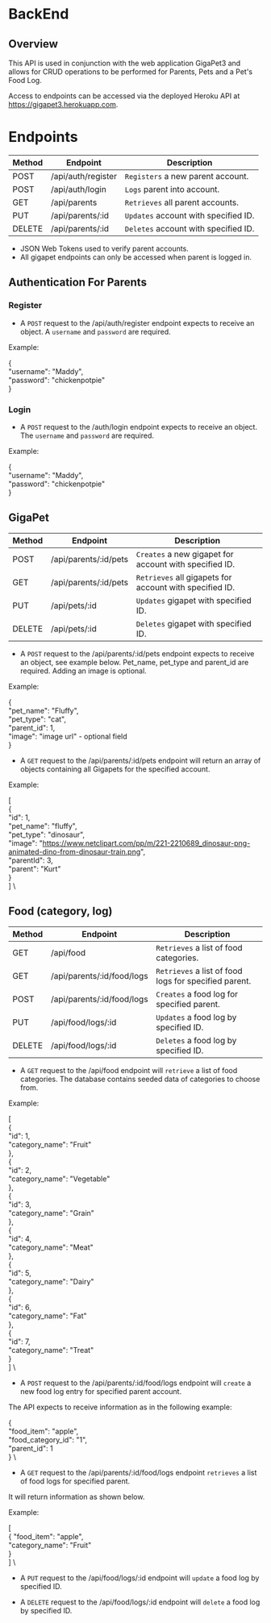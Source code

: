 # BackEnd

## Overview

This API is used in conjunction with the web application GigaPet3 and allows for CRUD operations to be performed for Parents, Pets and a Pet's Food Log.

Access to endpoints can be accessed via the deployed Heroku API at https://gigapet3.herokuapp.com.

# Endpoints

| Method | Endpoint           | Description                          |
| ------ | ------------------ | ------------------------------------ |
| POST   | /api/auth/register | `Registers` a new parent account.    |
| POST   | /api/auth/login    | `Logs` parent into account.          |
| GET    | /api/parents       | `Retrieves` all parent accounts.     |
| PUT    | /api/parents/:id   | `Updates` account with specified ID. |
| DELETE | /api/parents/:id   | `Deletes` account with specified ID. |

- JSON Web Tokens used to verify parent accounts.
- All gigapet endpoints can only be accessed when parent is logged in.

## Authentication For Parents

### Register

- A `POST` request to the /api/auth/register endpoint expects to receive an object. A `username` and `password` are required.

Example:

{ \
 "username": "Maddy", \
 "password": "chickenpotpie" \
}

### Login

- A `POST` request to the /auth/login endpoint expects to receive an object. The `username` and `password` are required.

Example:

{ \
 "username": "Maddy", \
 "password": "chickenpotpie" \
}

## GigaPet

| Method | Endpoint              | Description                                             |
| ------ | --------------------- | ------------------------------------------------------- |
| POST   | /api/parents/:id/pets | `Creates` a new gigapet for account with specified ID.  |
| GET    | /api/parents/:id/pets | `Retrieves` all gigapets for account with specified ID. |
| PUT    | /api/pets/:id         | `Updates` gigapet with specified ID.                    |
| DELETE | /api/pets/:id         | `Deletes` gigapet with specified ID.                    |

- A `POST` request to the /api/parents/:id/pets endpoint expects to receive an object, see example below. Pet_name, pet_type and parent_id are required. Adding an image is optional.

Example:

{ \
 "pet_name": "Fluffy", \
 "pet_type": "cat", \
 "parent_id": 1, \
 "image": "image url" - optional field \
}

- A `GET` request to the /api/parents/:id/pets endpoint will return an array of objects containing all Gigapets for the specified account.

Example:

[ \
 { \
 "id": 1, \
 "pet_name": "fluffy", \
 "pet_type": "dinosaur", \
 "image": "https://www.netclipart.com/pp/m/221-2210689_dinosaur-png-animated-dino-from-dinosaur-train.png", \
 "parentId": 3, \
 "parent": "Kurt" \
 } \
] \

## Food (category, log)

| Method | Endpoint                   | Description                                           |
| ------ | -------------------------- | ----------------------------------------------------- |
| GET    | /api/food                  | `Retrieves` a list of food categories.                |
| GET    | /api/parents/:id/food/logs | `Retrieves` a list of food logs for specified parent. |
| POST   | /api/parents/:id/food/logs | `Creates` a food log for specified parent.            |
| PUT    | /api/food/logs/:id         | `Updates` a food log by specified ID.                 |
| DELETE | /api/food/logs/:id         | `Deletes` a food log by specified ID.                 |

- A `GET` request to the /api/food endpoint will `retrieve` a list of food categories. The database contains seeded data of categories to choose from.

Example:

[ \
 { \
 "id": 1, \
 "category_name": "Fruit" \
 }, \
 { \
 "id": 2, \
 "category_name": "Vegetable" \
 }, \
 { \
 "id": 3, \
 "category_name": "Grain" \
 }, \
 { \
 "id": 4, \
 "category_name": "Meat" \
 }, \
 { \
 "id": 5, \
 "category_name": "Dairy" \
 }, \
 { \
 "id": 6, \
 "category_name": "Fat" \
 }, \
 { \
 "id": 7, \
 "category_name": "Treat" \
 } \
] \

- A `POST` request to the /api/parents/:id/food/logs endpoint will `create` a new food log entry for specified parent account.

The API expects to receive information as in the following example:

{ \
 "food_item": "apple", \
 "food_category_id": "1", \
 "parent_id": 1 \
} \

- A `GET` request to the /api/parents/:id/food/logs endpoint `retrieves` a list of food logs for specified parent.

It will return information as shown below.

Example:

[ \
 {
"food_item": "apple", \
 "category_name": "Fruit" \
 } \
] \

- A `PUT` request to the /api/food/logs/:id endpoint will `update` a food log by specified ID.

- A `DELETE` request to the /api/food/logs/:id endpoint will `delete` a food log by specified ID.
